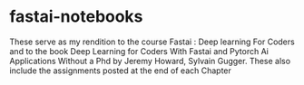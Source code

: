 # fastai-notebooks
These serve as my rendition to the course Fastai : Deep learning For Coders and to the book Deep Learning for Coders With Fastai and Pytorch Ai Applications Without a Phd by Jeremy Howard, Sylvain Gugger.
These also include the assignments posted at the end of each Chapter 
